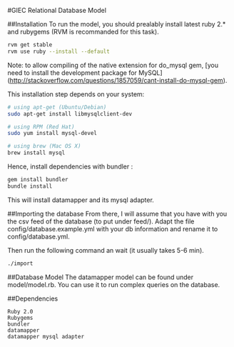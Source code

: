 #GIEC Relational Database Model

##Installation
To run the model, you should prealably install latest ruby 2.\* and rubygems
(RVM is recommanded for this task).

```sh
rvm get stable
rvm use ruby --install --default
```

Note: to allow compiling of the native extension for do_mysql gem,
[you need to install the development package for MySQL]
(http://stackoverflow.com/questions/1857059/cant-install-do-mysql-gem).

This installation step depends on your system:

```sh
# using apt-get (Ubuntu/Debian)
sudo apt-get install libmysqlclient-dev

# using RPM (Red Hat)
sudo yum install mysql-devel

# using brew (Mac OS X)
brew install mysql
```

Hence, install dependencies with bundler :

```sh
gem install bundler
bundle install
```

This will install datamapper and its mysql adapter.

##Importing the database
From there, I will assume that you have with you the csv feed of the database
(to put under feed/). Adapt the file config/database.example.yml with your db
information and rename it to config/database.yml.

Then run the following command an wait (it usually takes 5-6 min).
```sh
./import
```

##Database Model
The datamapper model can be found under model/model.rb. You can use it to run
complex queries on the database.

##Dependencies

	Ruby 2.0
	Rubygems
	bundler
	datamapper
	datamapper mysql adapter
